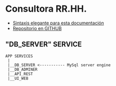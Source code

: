 # Consultora RR.HH.
- [Sintaxis elegante para esta documentación](https://docs.github.com/es/github/writing-on-github/getting-started-with-writing-and-formatting-on-github/basic-writing-and-formatting-syntax)
- [Repositorio en GITHUB](https://github.com/sergioarieljuarez/ei-pp3-2022)

## "DB_SERVER" SERVICE

```
APP SERVICES
 |
 |__DB_SERVER <----------- MySql server engine
 |__DB_ADMINER
 |__API_REST
 |__UI_WEB 
```
